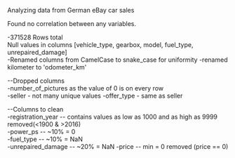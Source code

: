 Analyzing data from German eBay car sales

Found no correlation between any variables.


-371528 Rows total\
Null values in columns [vehicle_type, gearbox, model, fuel_type, unrepaired_damage]\
-Renamed columns from CamelCase to snake_case for uniformity
-renamed kilometer to 'odometer_km'

--Dropped columns\
-number_of_pictures as the value of 0 is on every row\
-seller - not many unique values
-offer_type - same as seller

--Columns to clean\
-registration_year -- contains values as low as 1000 and as high as 9999 removed(<1900 & >2016) \
-power_ps -- ~10% = 0\
-fuel_type -- ~10% = NaN\
-unrepaired_damage -- ~20% = NaN
-price -- min = 0  removed (price == 0)
